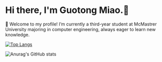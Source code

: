 # Hi there, I'm Guotong Miao.👋 
🌱 Welcome to my profile! I’m currently a third-year student at McMastrer University majoring in computer engineering, always eager to learn new knowledge.

[![Top Langs](https://github-readme-stats.vercel.app/api/top-langs/?username=taoistmiao&layout=compact&theme=react)](https://github.com/anuraghazra/github-readme-stats)

![Anurag's GitHub stats](https://github-readme-stats.vercel.app/api?username=taoistmiao&show_icons=true&theme=react&count_private=true&hide=prs,issues)

<!--
**taoistmiao/taoistmiao** is a ✨ _special_ ✨ repository because its `README.md` (this file) appears on your GitHub profile.

Here are some ideas to get you started:

- 🔭 I’m currently working on ...
- 🌱 I’m currently learning ...
- 👯 I’m looking to collaborate on ...
- 🤔 I’m looking for help with ...
- 💬 Ask me about ...
- 📫 How to reach me: ...
- 😄 Pronouns: ...
- ⚡ Fun fact: ...
-->
